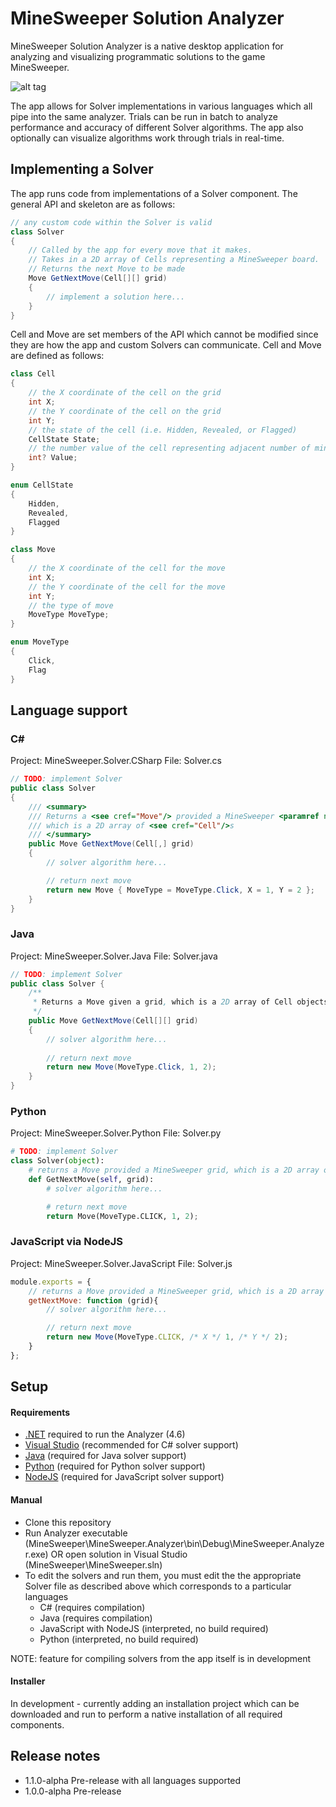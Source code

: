 # MineSweeper Solution Analyzer

MineSweeper Solution Analyzer is a native desktop application for analyzing and visualizing programmatic solutions to the game MineSweeper.

![alt tag](https://github.com/rallen090/Solver/blob/master/Content/VisualizerDemo.JPG)

The app allows for Solver implementations in various languages which all pipe into the same analyzer. Trials can be run in batch to analyze performance and accuracy of different Solver algorithms. The app also optionally can visualize algorithms work through trials in real-time.

## Implementing a Solver

The app runs code from implementations of a Solver component. The general API and skeleton are as follows:

```csharp
// any custom code within the Solver is valid
class Solver
{
	// Called by the app for every move that it makes. 
	// Takes in a 2D array of Cells representing a MineSweeper board.
	// Returns the next Move to be made
	Move GetNextMove(Cell[][] grid)
	{
		// implement a solution here...
	}
}
```

Cell and Move are set members of the API which cannot be modified since they are how the app and custom Solvers can communicate. Cell and Move are defined as follows:

```csharp
class Cell
{
	// the X coordinate of the cell on the grid
	int X;
	// the Y coordinate of the cell on the grid
	int Y;
	// the state of the cell (i.e. Hidden, Revealed, or Flagged)
	CellState State;
	// the number value of the cell representing adjacent number of mines (NULL/NONE if the cell is Hidden)
	int? Value;
}

enum CellState
{
	Hidden,
	Revealed,
	Flagged
}

class Move
{
	// the X coordinate of the cell for the move
	int X;
	// the Y coordinate of the cell for the move
	int Y;
	// the type of move
	MoveType MoveType;
}

enum MoveType
{
	Click,
	Flag
}
```

## Language support

### C\# 

Project: MineSweeper.Solver.CSharp
File: Solver.cs
```csharp
// TODO: implement Solver
public class Solver
{
	/// <summary>
	/// Returns a <see cref="Move"/> provided a MineSweeper <paramref name="grid"/>, 
	/// which is a 2D array of <see cref="Cell"/>s
	/// </summary>
	public Move GetNextMove(Cell[,] grid)
	{
		// solver algorithm here...

		// return next move
		return new Move { MoveType = MoveType.Click, X = 1, Y = 2 };
	}
}
```

### Java

Project: MineSweeper.Solver.Java
File: Solver.java
```java
// TODO: implement Solver
public class Solver {
	/**
	 * Returns a Move given a grid, which is a 2D array of Cell objects
	 */
	public Move GetNextMove(Cell[][] grid)
	{
		// solver algorithm here...
		
		// return next move
		return new Move(MoveType.Click, 1, 2);
	}
}
```

### Python

Project: MineSweeper.Solver.Python
File: Solver.py
```python
# TODO: implement Solver
class Solver(object):
	# returns a Move provided a MineSweeper grid, which is a 2D array of Cells
	def GetNextMove(self, grid):
		# solver algorithm here...

		# return next move
		return Move(MoveType.CLICK, 1, 2);
```

### JavaScript via NodeJS

Project: MineSweeper.Solver.JavaScript
File: Solver.js
```javascript
module.exports = {
	// returns a Move provided a MineSweeper grid, which is a 2D array of Cells
	getNextMove: function (grid){
		// solver algorithm here...

		// return next move
		return new Move(MoveType.CLICK, /* X */ 1, /* Y */ 2);
	}
};
```

## Setup

#### Requirements

- [.NET](https://www.microsoft.com/net/download/framework) required to run the Analyzer (4.6)
- [Visual Studio](https://www.visualstudio.com/thank-you-downloading-visual-studio/?sku=community) (recommended for C# solver support)
- [Java](http://www.oracle.com/technetwork/java/javase/downloads/index.html) (required for Java solver support)
- [Python](https://www.python.org/downloads/) (required for Python solver support)
- [NodeJS](https://nodejs.org/en/download/) (required for JavaScript solver support)

#### Manual

- Clone this repository
- Run Analyzer executable (MineSweeper\MineSweeper.Analyzer\bin\Debug\MineSweeper.Analyzer.exe) OR open solution in Visual Studio (MineSweeper\MineSweeper.sln)
- To edit the solvers and run them, you must edit the the appropriate Solver file as described above which corresponds to a particular languages
	- C# (requires compilation)
	- Java (requires compilation)
	- JavaScript with NodeJS (interpreted, no build required)
	- Python (interpreted, no build required)
	
NOTE: feature for compiling solvers from the app itself is in development

#### Installer

In development - currently adding an installation project which can be downloaded and run to perform a native installation of all required components.

## Release notes
- 1.1.0-alpha Pre-release with all languages supported
- 1.0.0-alpha Pre-release